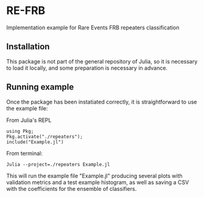 # RE-FRB
Implementation example for Rare Events FRB repeaters classification 

## Installation

This package is not part of the general repository of Julia, so it is necessary to load it locally, and some preparation is necessary in advance.


## Running example

Once the package has been instatiated correctly, it is straightforward to use the example file:

From Julia's REPL

```
using Pkg;
Pkg.activate("./repeaters");
include("Example.jl")
```
From terminal:

```
Julia --project=./repeaters Example.jl
```

This will run the example file "Example.jl" producing several plots with validation metrics and a test example histogram, as well as saving a CSV with the coefficients for the ensemble of classifiers.
